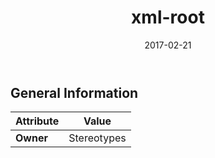 ﻿---
title: xml-root
toc: false
type: specs
date: "2017-02-21"
draft: false
specification: VEC
version: 1.1.3
documentType: "Recommendation"
elementType: Class
classes:
  - xml-root
menu_name: vec-1.1.3
---

## General Information

| Attribute               | Value |
|-------------------------|-------|
| **Owner**               | Stereotypes |
